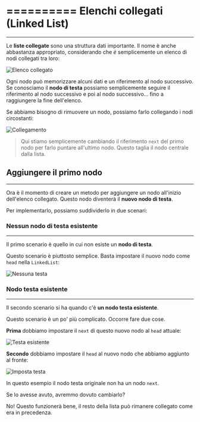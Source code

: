 
==========
Elenchi collegati (Linked List)
==========

------------

Le **liste collegate** sono una struttura dati importante. Il nome è anche abbastanza appropriato, considerando che *è* semplicemente un elenco di nodi collegati tra loro:

![Elenco collegato](https://res.cloudinary.com/divzjiip8/image/upload/v1572460197/Frame_1_40_lj8zfj.png)

Ogni nodo può memorizzare alcuni dati e un riferimento al nodo successivo. Se conosciamo il **nodo di testa** possiamo semplicemente seguire il riferimento al nodo successivo e poi al nodo successivo... fino a raggiungere la fine dell'elenco.

Se abbiamo bisogno di rimuovere un nodo, possiamo farlo collegando i nodi circostanti:

![Collegamento](https://res.cloudinary.com/divzjiip8/image/upload/v1572463972/Frame_1_48_u2js1q.png)

> Qui stiamo semplicemente cambiando il riferimento `next` del primo nodo per farlo puntare all'ultimo nodo. Questo taglia il nodo centrale dalla lista.


## Aggiungere il primo nodo
---------

Ora è il momento di creare un metodo per aggiungere un nodo all'inizio dell'elenco collegato. Questo nodo diventerà il **nuovo nodo di testa**.

Per implementarlo, possiamo suddividerlo in due scenari:


### Nessun nodo di testa esistente
---------------------

Il primo scenario è quello in cui non esiste un **nodo di testa**.

Questo scenario è piuttosto semplice. Basta impostare il nuovo nodo come `head` nella `LinkedList`:

![Nessuna testa](https://res.cloudinary.com/divzjiip8/image/upload/v1572460889/Frame_1_41_vk0ofr.png)



### Nodo testa esistente
------------------

Il secondo scenario si ha quando c'è **un nodo testa esistente**.

Questo scenario è un po' più complicato. Occorre fare due cose.

**Prima** dobbiamo impostare il `next` di questo nuovo nodo al `head` attuale:

![Testa esistente](https://res.cloudinary.com/divzjiip8/image/upload/v1572461160/Frame_1_44_qc5iau.png)

**Secondo** dobbiamo impostare il `head` al nuovo nodo che abbiamo aggiunto al fronte:

![Imposta testa](https://res.cloudinary.com/divzjiip8/image/upload/v1572461289/Frame_1_45_w7mats.png)

 In questo esempio il nodo testa originale non ha un nodo `next`.

Se lo avesse avuto, avremmo dovuto cambiarlo? 

No! Questo funzionerà bene, il resto della lista può rimanere collegato come era in precedenza.